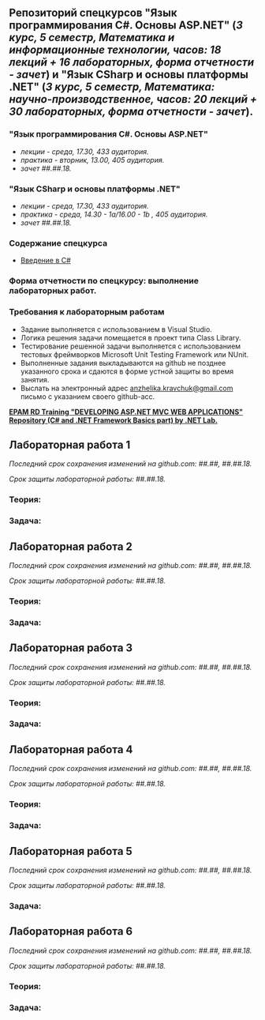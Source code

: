 ## Репозиторий спецкурсов "Язык программирования C#. Основы ASP.NET" (*3 курс, 5 семестр, Математика и информационные технологии, часов: 18 лекций + 16 лабораторных, форма отчетности - зачет*) и "Язык CSharp и основы платформы .NET" (*3 курс, 5 семестр, Математика: научно-производственное, часов: 20  лекций + 30 лабораторных, форма отчетности - зачет*).

### "Язык программирования C#. Основы ASP.NET"
  - *лекции - среда, 17.30, 433 аудитория.*
  - *практика - вторник, 13.00, 405  аудитория.*
  - *зачет ##.##.18.*

### "Язык CSharp и основы платформы .NET" 
  - *лекции - среда, 17.30, 433 аудитория.*
  - *практика - среда, 14.30 - 1a/16.00 - 1b , 405  аудитория.*
  - *зачет ##.##.18.*

### Содержание спецкурса
- [Введение в C#](https://github.com/AnzhelikaKravchuk/2018-2019.MMF.BSU/tree/master/3%20course/1)

### Форма отчетности по спецкурсу: выполнение лабораторных работ.

### Требования к лабораторным работам
- Задание выполняется c использованием в Visual Studio.
- Логика решения задачи помещается в проект типа Class Library.
- Тестирование решенной задачи выполняется с использованием тестовых фреймворков Microsoft Unit Testing Framework или NUnit.
- Выполненные задания выкладываются на github не позднее указанного срока и сдаются в форме устной защиты во время занятия. 
- Выслать на электронный адрес anzhelika.kravchuk@gmail.com письмо с указанием своего github-acc.

**[EPAM RD Training "DEVELOPING ASP.NET MVC WEB APPLICATIONS" Repository (C# and .NET Framework Basics part) by .NET Lab.](https://github.com/EPM-RD-NETLAB/.NET-Framework-modules)**

## Лабораторная работа 1 

*Последний срок сохранения изменений на github.com: ##.##, ##.##.18.*

*Срок защиты лабораторной работы:  ##.##.18.*

### Теория:  

### Задача: 

## Лабораторная работа 2

*Последний срок сохранения изменений на github.com: ##.##, ##.##.18.*

*Срок защиты лабораторной работы: ##.##.18.*

### Теория:  

### Задача: 

## Лабораторная работа 3

*Последний срок сохранения изменений на github.com: ##.##, ##.##.18.*

*Срок защиты лабораторной работы: ##.##.18.*

### Теория:  

### Задача: 

## Лабораторная работа 4

*Последний срок сохранения изменений на github.com: ##.##, ##.##.18.*

*Срок защиты лабораторной работы: ##.##.18.*

### Теория:  

### Задача: 

## Лабораторная работа 5

*Последний срок сохранения изменений на github.com: ##.##, ##.##.18.*

*Срок защиты лабораторной работы: ##.##.18.*

### Задача:

## Лабораторная работа 6

*Последний срок сохранения изменений на github.com: ##.##, ##.##.18.*

*Срок защиты лабораторной работы: ##.##.18.*

### Теория:  

### Задача: 

